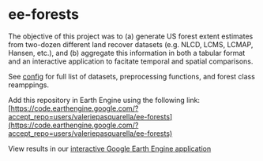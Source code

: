 # ee-forests

The objective of this project was to (a) generate US forest extent estimates from two-dozen different land recover datasets (e.g. NLCD, LCMS, LCMAP, Hansen, etc.), and (b) aggregate this information in both a tabular format and an interactive application to facitate temporal and spatial comparisons.

See [config](./earthengine/config.js) for full list of datasets, preprocessing functions, and forest class reamppings.

Add this repository in Earth Engine using the following link:
[https://code.earthengine.google.com/?accept_repo=users/valeriepasquarella/ee-forests](https://code.earthengine.google.com/?accept_repo=users/valeriepasquarella/ee-forests)

View results in our [interactive Google Earth Engine application](https://valeriepasquarella.users.earthengine.app/view/forest-dataset-explorer)

